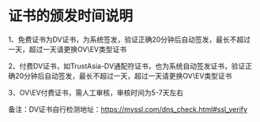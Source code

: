 

# 证书的颁发时间说明

1、免费证书为DV证书，为系统签发，验证正确20分钟后自动签发，最长不超过一天，超过一天请更换OV\\EV类型证书

2、付费DV证书，如TrustAsia-DV通配符证书，也为系统自动签发证书，验证正确20分钟后自动签发，最长不超过一天，超过一天请更换OV\\EV类型证书

3、OV\\EV付费证书，需人工审核，审核时间为5-7天左右

备注：DV证书自行检测地址：<https://myssl.com/dns_check.html#ssl_verify>
